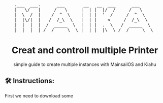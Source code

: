 <pre align="center">
.___  ___.      ___       __   __  ___      ___      
|   \/   |     /   \     |  | |  |/  /     /   \     
|  \  /  |    /  ^  \    |  | |  '  /     /  ^  \    
|  |\/|  |   /  /_\  \   |  | |    <     /  /_\  \   
|  |  |  |  /  _____  \  |  | |  .  \   /  _____  \  
|__|  |__| /__/     \__\ |__| |__|\__\ /__/     \__\ 
</pre>

<h1 align="center"> Creat and controll multiple Printer </h1>
<p align="center"> simple guide to create multiple instances with MainsailOS and Kiahu<p>


<h2> 🛠️ Instructions: </h2>
<p> First we need to download some   </p>

